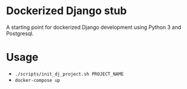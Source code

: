 # Dockerized Django stub
A starting point for dockerized Django development using Python 3 and Postgresql.

# Usage
- <code>./scripts/init_dj_project.sh PROJECT_NAME</code>
- <code>docker-compose up</code>

